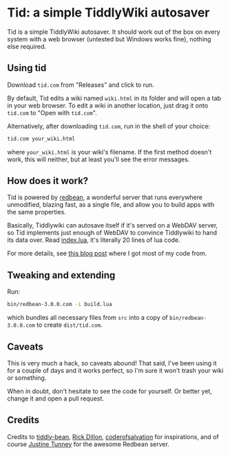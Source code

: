 # Tid: a simple TiddlyWiki autosaver

Tid is a simple TiddlyWiki autosaver. It should work out of the box on every system with a web browser (untested but Windows works fine), nothing else required.

## Using tid

Download `tid.com` from "Releases" and click to run.

By default, Tid edits a wiki named `wiki.html` in its folder and will open a tab in your web browser. To edit a wiki in another location, just drag it onto `tid.com` to "Open with `tid.com`".

Alternatively, after downloading `tid.com`, run in the shell of your choice:

```bash
tid.com your_wiki.html
```

where `your_wiki.html` is your wiki's filename. If the first method doesn't work, this will neither, but at least you'll see the error messages.

## How does it work?

Tid is powered by [redbean](http://redbean.dev), a wonderful server that runs everywhere unmodified, blazing fast, as a single file, and allow you to build apps with the same properties.

Basically, Tiddlywiki can autosave itself if it's served on a WebDAV server, so Tid implements just enough of WebDAV to convince Tiddlywiki to hand its data over. Read [index.lua](src/index.lua), it's literally 20 lines of lua code.

For more details, see [this blog post](https://rpdillon.net/redbean-tiddlywiki-saver.html) where I got most of my code from.

## Tweaking and extending

Run:

```bash
bin/redbean-3.0.0.com -i build.lua
```

which bundles all necessary files from `src` into a copy of `bin/redbean-3.0.0.com` to create `dist/tid.com`.

## Caveats

This is very much a hack, so caveats abound! That said, I've been using it for a couple of days and it works perfect, so I'm sure it won't trash your wiki or something.

When in doubt, don't hesitate to see the code for yourself. Or better yet, change it and open a pull request.

## Credits

Credits to [tiddly-bean](https://github.com/amreus/tiddly-bean), [Rick Dillon](https://rpdillon.net/redbean-tiddlywiki-saver.html), [coderofsalvation](https://talk.tiddlywiki.org/t/hi-thanks-for-tiddlywiki-redbean-server-implementation/4110) for inspirations, and of course [Justine Tunney](https://justine.lol/) for the awesome Redbean server.
